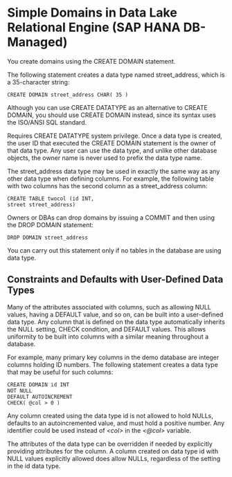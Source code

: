 <!-- loio5fd844a5c78047d1a58514ab617c713a -->

# Simple Domains in Data Lake Relational Engine \(SAP HANA DB-Managed\)

You create domains using the CREATE DOMAIN statement.



The following statement creates a data type named street\_address, which is a 35-character string:

```
CREATE DOMAIN street_address CHAR( 35 )
```

Although you can use CREATE DATATYPE as an alternative to CREATE DOMAIN, you should use CREATE DOMAIN instead, since its syntax uses the ISO/ANSI SQL standard.

Requires CREATE DATATYPE system privilege. Once a data type is created, the user ID that executed the CREATE DOMAIN statement is the owner of that data type. Any user can use the data type, and unlike other database objects, the owner name is never used to prefix the data type name.

The street\_address data type may be used in exactly the same way as any other data type when defining columns. For example, the following table with two columns has the second column as a street\_address column:

```
CREATE TABLE twocol (id INT,
street street_address)
```

Owners or DBAs can drop domains by issuing a COMMIT and then using the DROP DOMAIN statement:

```
DROP DOMAIN street_address
```

You can carry out this statement only if no tables in the database are using data type.



<a name="loio5fd844a5c78047d1a58514ab617c713a__section_shk_rrk_nvb"/>

## Constraints and Defaults with User-Defined Data Types

Many of the attributes associated with columns, such as allowing NULL values, having a DEFAULT value, and so on, can be built into a user-defined data type. Any column that is defined on the data type automatically inherits the NULL setting, CHECK condition, and DEFAULT values. This allows uniformity to be built into columns with a similar meaning throughout a database.

For example, many primary key columns in the demo database are integer columns holding ID numbers. The following statement creates a data type that may be useful for such columns:

```
CREATE DOMAIN id INT
NOT NULL
DEFAULT AUTOINCREMENT
CHECK( @col > 0 )
```

Any column created using the data type id is not allowed to hold NULLs, defaults to an autoincremented value, and must hold a positive number. Any identifier could be used instead of *<col\>* in the *<@col\>* variable.

The attributes of the data type can be overridden if needed by explicitly providing attributes for the column. A column created on data type id with NULL values explicitly allowed does allow NULLs, regardless of the setting in the id data type.

